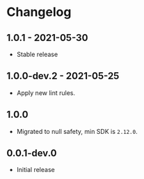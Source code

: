 # Changelog

## 1.0.1 - 2021-05-30

* Stable release

## 1.0.0-dev.2 - 2021-05-25

* Apply new lint rules.

## 1.0.0

* Migrated to null safety, min SDK is `2.12.0`.

## 0.0.1-dev.0

* Initial release
